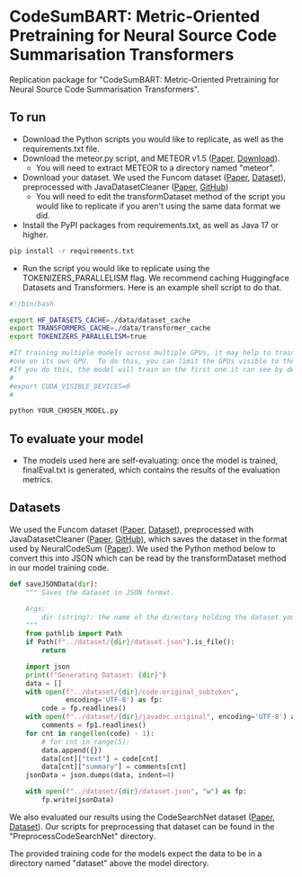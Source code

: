 # CodeSumBART: Metric-Oriented Pretraining for Neural Source Code Summarisation Transformers

Replication package for "CodeSumBART: Metric-Oriented Pretraining for Neural Source Code Summarisation Transformers".

## To run

- Download the Python scripts you would like to replicate, as well as the requirements.txt file.
- Download the meteor.py script, and METEOR v1.5 ([Paper](https://aclanthology.org/W14-3348/), [Download](https://www.cs.cmu.edu/~alavie/METEOR/)).
  - You will need to extract METEOR to a directory named "meteor".
- Download your dataset.  We used the Funcom dataset ([Paper](https://aclanthology.org/N19-1394.pdf), [Dataset](http://leclair.tech/data/funcom/index_v5.html#procdata)), preprocessed with JavaDatasetCleaner ([Paper](https://www.lancaster.ac.uk/~elhaj/docs/gem2022.pdf), [GitHub](https://github.com/phillijm/JavaDatasetCleaner/))
  - You will need to edit the transformDataset method of the script you would like to replicate if you aren't using the same data format we did.
- Install the PyPI packages from requirements.txt, as well as Java 17 or higher.

``` bash
pip install -r requirements.txt
```

- Run the script you would like to replicate using the TOKENIZERS_PARALLELISM flag.  We recommend caching Huggingface Datasets and Transformers.  Here is an example shell script to do that.

``` bash
#!/bin/bash

export HF_DATASETS_CACHE=./data/dataset_cache
export TRANSFORMERS_CACHE=./data/transformer_cache
export TOKENIZERS_PARALLELISM=true

#If training multiple models across multiple GPUs, it may help to train each
#one on its own GPU.  To do this, you can limit the GPUs visible to the script.
#If you do this, the model will train on the first one it can see by default.
#
#export CUDA_VISIBLE_DEVICES=0
#

python YOUR_CHOSEN_MODEL.py
```

## To evaluate your model

- The models used here are self-evaluating: once the model is trained, finalEval.txt is generated, which contains the results of the evaluation metrics.

## Datasets

We used the Funcom dataset ([Paper](https://aclanthology.org/N19-1394.pdf), [Dataset](http://leclair.tech/data/funcom/index_v5.html#procdata)), preprocessed with JavaDatasetCleaner ([Paper](https://www.lancaster.ac.uk/~elhaj/docs/gem2022.pdf), [GitHub](https://github.com/phillijm/JavaDatasetCleaner/)), which saves the dataset in the format used by NeuralCodeSum ([Paper](https://aclanthology.org/2020.acl-main.449.pdf)).  We used the Python method below to convert this into JSON which can be read by the transformDataset method in our model training code.

``` python
def saveJSONData(dir):
    """ Saves the dataset in JSON format.

    Args:
        dir (string): the name of the directory holding the dataset you want.
    """
    from pathlib import Path
    if Path(f"../dataset/{dir}/dataset.json").is_file():
        return

    import json
    print(f"Generating Dataset: {dir}")
    data = []
    with open(f"../dataset/{dir}/code.original_subtoken",
              encoding='UTF-8') as fp:
        code = fp.readlines()
    with open(f"../dataset/{dir}/javadoc.original", encoding='UTF-8') as fp1:
        comments = fp1.readlines()
    for cnt in range(len(code) - 1):
        # for cnt in range(5):
        data.append({})
        data[cnt]["text"] = code[cnt]
        data[cnt]["summary"] = comments[cnt]
    jsonData = json.dumps(data, indent=4)

    with open(f"../dataset/{dir}/dataset.json", "w") as fp:
        fp.write(jsonData)
```

We also evaluated our results using the CodeSearchNet dataset ([Paper](https://arxiv.org/pdf/1909.09436.pdf), [Dataset](https://github.com/github/CodeSearchNet)).  Our scripts for preprocessing that dataset can be found in the "PreprocessCodeSearchNet" directory.

The provided training code for the models expect the data to be in a directory named "dataset" above the model directory.
